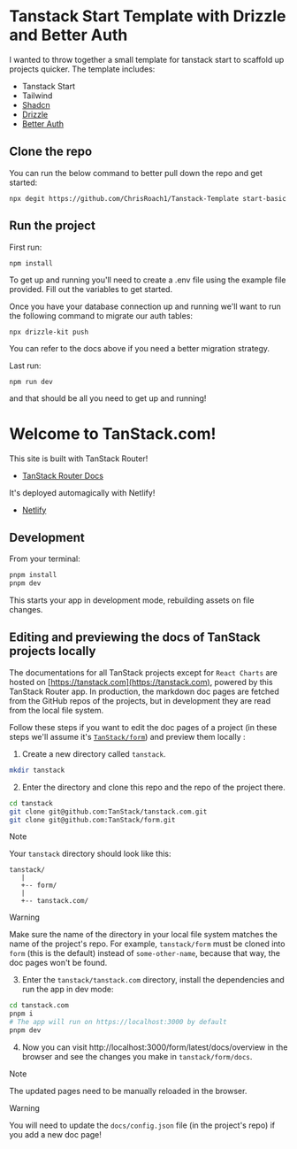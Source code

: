 # Tanstack Start Template with Drizzle and Better Auth

I wanted to throw together a small template for tanstack start to scaffold up projects quicker. The template includes:

- Tanstack Start
- Tailwind
- [Shadcn](https://ui.shadcn.com/docs)
- [Drizzle]("https://orm.drizzle.team/docs/get-started")
- [Better Auth]("https://www.better-auth.com/docs/introduction")

## Clone the repo

You can run the below command to better pull down the repo and get started:

```
npx degit https://github.com/ChrisRoach1/Tanstack-Template start-basic
```


## Run the project

First run: 
```
npm install
```

To get up and running you'll need to create a .env file using the example file provided.
Fill out the variables to get started.

Once you have your database connection up and running we'll want to run the following command to migrate our auth tables:

```
npx drizzle-kit push
```

You can refer to the docs above if you need a better migration strategy.


Last run:

```
npm run dev
```

and that should be all you need to get up and running!






















# Welcome to TanStack.com!

This site is built with TanStack Router!

- [TanStack Router Docs](https://tanstack.com/router)

It's deployed automagically with Netlify!

- [Netlify](https://netlify.com/)

## Development

From your terminal:

```sh
pnpm install
pnpm dev
```

This starts your app in development mode, rebuilding assets on file changes.

## Editing and previewing the docs of TanStack projects locally

The documentations for all TanStack projects except for `React Charts` are hosted on [https://tanstack.com](https://tanstack.com), powered by this TanStack Router app.
In production, the markdown doc pages are fetched from the GitHub repos of the projects, but in development they are read from the local file system.

Follow these steps if you want to edit the doc pages of a project (in these steps we'll assume it's [`TanStack/form`](https://github.com/tanstack/form)) and preview them locally :

1. Create a new directory called `tanstack`.

```sh
mkdir tanstack
```

2. Enter the directory and clone this repo and the repo of the project there.

```sh
cd tanstack
git clone git@github.com:TanStack/tanstack.com.git
git clone git@github.com:TanStack/form.git
```

> [!NOTE]
> Your `tanstack` directory should look like this:
>
> ```
> tanstack/
>    |
>    +-- form/
>    |
>    +-- tanstack.com/
> ```

> [!WARNING]
> Make sure the name of the directory in your local file system matches the name of the project's repo. For example, `tanstack/form` must be cloned into `form` (this is the default) instead of `some-other-name`, because that way, the doc pages won't be found.

3. Enter the `tanstack/tanstack.com` directory, install the dependencies and run the app in dev mode:

```sh
cd tanstack.com
pnpm i
# The app will run on https://localhost:3000 by default
pnpm dev
```

4. Now you can visit http://localhost:3000/form/latest/docs/overview in the browser and see the changes you make in `tanstack/form/docs`.

> [!NOTE]
> The updated pages need to be manually reloaded in the browser.

> [!WARNING]
> You will need to update the `docs/config.json` file (in the project's repo) if you add a new doc page!
